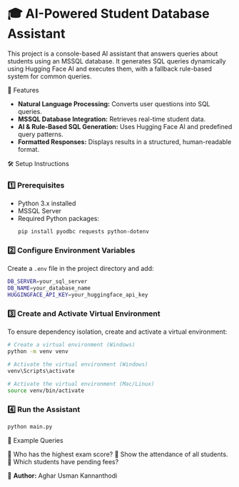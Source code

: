# 🎓 AI-Powered Student Database Assistant

This project is a console-based AI assistant that answers queries about students using an MSSQL database. It generates SQL queries dynamically using Hugging Face AI and executes them, with a fallback rule-based system for common queries.

🚀 Features

- **Natural Language Processing:** Converts user questions into SQL queries.
- **MSSQL Database Integration:** Retrieves real-time student data.
- **AI & Rule-Based SQL Generation:** Uses Hugging Face AI and predefined query patterns.
- **Formatted Responses:** Displays results in a structured, human-readable format.

🛠️ Setup Instructions

### 1️⃣ Prerequisites

- Python 3.x installed
- MSSQL Server
- Required Python packages:
  ```sh
  pip install pyodbc requests python-dotenv
  ```

### 2️⃣ Configure Environment Variables

Create a `.env` file in the project directory and add:

```sh
DB_SERVER=your_sql_server
DB_NAME=your_database_name
HUGGINGFACE_API_KEY=your_huggingface_api_key
```

### 3️⃣ Create and Activate Virtual Environment

To ensure dependency isolation, create and activate a virtual environment:

```sh
# Create a virtual environment (Windows)
python -m venv venv

# Activate the virtual environment (Windows)
venv\Scripts\activate

# Activate the virtual environment (Mac/Linux)
source venv/bin/activate
```

### 4️⃣ Run the Assistant

```sh
python main.py
```

📝 Example Queries

🔹 Who has the highest exam score?
🔹 Show the attendance of all students.
🔹 Which students have pending fees?

📌 **Author:** Aghar Usman Kannanthodi
